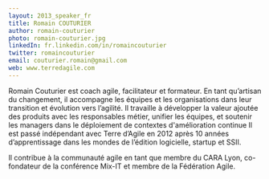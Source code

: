 ```yaml
---
layout: 2013_speaker_fr
title: Romain COUTURIER
author: romain-couturier
photo: romain-couturier.jpg
linkedIn: fr.linkedin.com/in/romaincouturier
twitter: romaincouturier
email: couturier.romain@gmail.com
web: www.terredagile.com
---
```


Romain Couturier est coach agile, facilitateur et formateur. En tant qu’artisan du changement, il accompagne les équipes et les organisations dans leur transition et évolution vers l’agilité. Il travaille à développer la valeur ajoutée des produits avec les responsables métier, unifier les équipes, et soutenir les managers dans le déploiement de contextes d'amélioration continue
Il est passé indépendant avec Terre d’Agile en 2012 après 10 années d’apprentissage dans les mondes de l’édition logicielle, startup et SSII. 
	
Il contribue à la communauté agile en tant que membre du CARA Lyon, co-fondateur de la conférence Mix-IT et membre de la Fédération Agile.